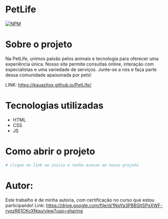 # PetLife

[![NPM](https://img.shields.io/npm/l/react)](https://github.com/Kauazitox/PetLife/blob/main/LICENSE) 

# Sobre o projeto
   Na PetLife, unimos paixão pelos animais e tecnologia para oferecer uma experiência única. Nosso site permite consultas online, interação com especialistas e uma variedade de serviços. Junte-se a nós e faça parte dessa comunidade apaixonada por pets! 
   
LINK: https://kauazitox.github.io/PetLife/

# Tecnologias utilizadas
- HTML
- CSS
- JS

# Como abrir o projeto
```bash
# clique no link no inicio e tenha acesso ao nosso projeto

```
# Autor:

Este trabalho é de minha autoria, com certificação no curso que estou participando!
Link: https://drive.google.com/file/d/1NoYa3PBBSltSPsXWF-rvozR61CKcXNqu/view?usp=sharing



